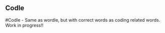 ## Codle
#Codle - Same as wordle, but with correct words as coding related words. 
Work in progress!!
